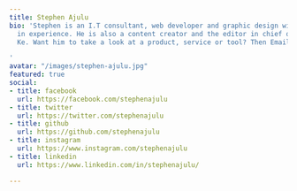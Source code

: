 ```yaml
---
title: Stephen Ajulu
bio: 'Stephen is an I.T consultant, web developer and graphic design with over 5 years
  in experience. He is also a content creator and the editor in chief of The Noesis
  Ke. Want him to take a look at a product, service or tool? Then Email Him→ alunje73@gmail.com

'
avatar: "/images/stephen-ajulu.jpg"
featured: true
social:
- title: facebook
  url: https://facebook.com/stephenajulu
- title: twitter
  url: https://twitter.com/stephenajulu
- title: github
  url: https://github.com/stephenajulu
- title: instagram
  url: https://www.instagram.com/stephenajulu
- title: linkedin
  url: https://www.linkedin.com/in/stephenajulu/

---
```

